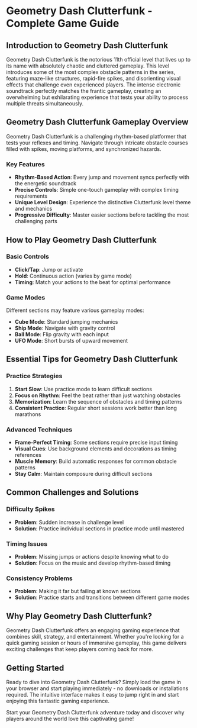 # Geometry Dash Clutterfunk - Complete Game Guide

## Introduction to Geometry Dash Clutterfunk

Geometry Dash Clutterfunk is the notorious 11th official level that lives up to its name with absolutely chaotic and cluttered gameplay. This level introduces some of the most complex obstacle patterns in the series, featuring maze-like structures, rapid-fire spikes, and disorienting visual effects that challenge even experienced players. The intense electronic soundtrack perfectly matches the frantic gameplay, creating an overwhelming but exhilarating experience that tests your ability to process multiple threats simultaneously.

## Geometry Dash Clutterfunk Gameplay Overview

Geometry Dash Clutterfunk is a challenging rhythm-based platformer that tests your reflexes and timing. Navigate through intricate obstacle courses filled with spikes, moving platforms, and synchronized hazards.

### Key Features
- **Rhythm-Based Action**: Every jump and movement syncs perfectly with the energetic soundtrack
- **Precise Controls**: Simple one-touch gameplay with complex timing requirements
- **Unique Level Design**: Experience the distinctive Clutterfunk level theme and mechanics
- **Progressive Difficulty**: Master easier sections before tackling the most challenging parts

## How to Play Geometry Dash Clutterfunk

### Basic Controls
- **Click/Tap**: Jump or activate
- **Hold**: Continuous action (varies by game mode)
- **Timing**: Match your actions to the beat for optimal performance

### Game Modes
Different sections may feature various gameplay modes:
- **Cube Mode**: Standard jumping mechanics
- **Ship Mode**: Navigate with gravity control
- **Ball Mode**: Flip gravity with each input
- **UFO Mode**: Short bursts of upward movement

## Essential Tips for Geometry Dash Clutterfunk

### Practice Strategies
1. **Start Slow**: Use practice mode to learn difficult sections
2. **Focus on Rhythm**: Feel the beat rather than just watching obstacles
3. **Memorization**: Learn the sequence of obstacles and timing patterns
4. **Consistent Practice**: Regular short sessions work better than long marathons

### Advanced Techniques
- **Frame-Perfect Timing**: Some sections require precise input timing
- **Visual Cues**: Use background elements and decorations as timing references
- **Muscle Memory**: Build automatic responses for common obstacle patterns
- **Stay Calm**: Maintain composure during difficult sections

## Common Challenges and Solutions

### Difficulty Spikes
- **Problem**: Sudden increase in challenge level
- **Solution**: Practice individual sections in practice mode until mastered

### Timing Issues
- **Problem**: Missing jumps or actions despite knowing what to do
- **Solution**: Focus on the music and develop rhythm-based timing

### Consistency Problems
- **Problem**: Making it far but failing at known sections
- **Solution**: Practice starts and transitions between different game modes


## Why Play Geometry Dash Clutterfunk?

Geometry Dash Clutterfunk offers an engaging gaming experience that combines skill, strategy, and entertainment. Whether you're looking for a quick gaming session or hours of immersive gameplay, this game delivers exciting challenges that keep players coming back for more.

## Getting Started

Ready to dive into Geometry Dash Clutterfunk? Simply load the game in your browser and start playing immediately - no downloads or installations required. The intuitive interface makes it easy to jump right in and start enjoying this fantastic gaming experience.

Start your Geometry Dash Clutterfunk adventure today and discover why players around the world love this captivating game!